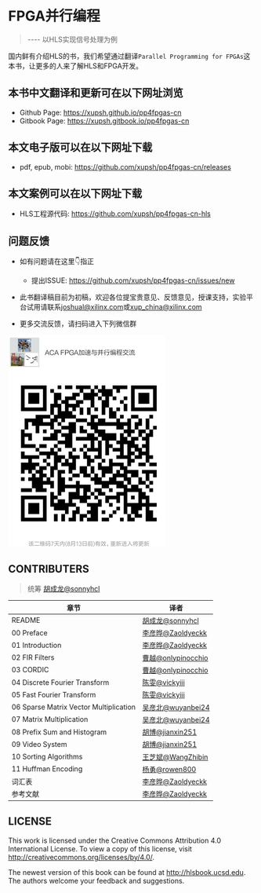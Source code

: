 # FPGA并行编程

> ---- 以HLS实现信号处理为例

国内鲜有介绍HLS的书，我们希望通过翻译`Parallel Programming for FPGAs`这本书，让更多的人来了解HLS和FPGA开发。

## 本书中文翻译和更新可在以下网址浏览

- Github Page: <https://xupsh.github.io/pp4fpgas-cn>
- Gitbook Page: <https://xupsh.gitbook.io/pp4fpgas-cn>

## 本文电子版可以在以下网址下载

- pdf, epub, mobi: <https://github.com/xupsh/pp4fpgas-cn/releases>

## 本文案例可以在以下网址下载

- HLS工程源代码: <https://github.com/xupsh/pp4fpgas-cn-hls>

## 问题反馈

- 如有问题请在这里👇指正

  - 提出ISSUE: <https://github.com/xupsh/pp4fpgas-cn/issues/new>

- 此书翻译稿目前为初稿，欢迎各位提宝贵意见、反馈意见，授课支持，实验平台试用请联系[joshual@xilinx.com](mailto:joshual@xilinx.com)或[xup_china@xilinx.com](mailto:xup_china@xilinx.com)

- 更多交流反馈，请扫码进入下列微信群

![wechat group](images/invite.png)

## CONTRIBUTERS

> 统筹 [胡成龙@sonnyhcl](https://github.com/sonnyhcl)

章节                                     | 译者
-------------------------------------- | ----------------------------------------------------
README                                 | [胡成龙@sonnyhcl](https://github.com/sonnyhcl)
00 Preface                             | [李彦晔@Zaoldyeckk](https://github.com/Zaoldyeckk)
01 Introduction                        | [李彦晔@Zaoldyeckk](https://github.com/Zaoldyeckk)
02 FIR Filters                         | [曹越@onlypinocchio](https://github.com/onlypinocchio)
03 CORDIC                              | [曹越@onlypinocchio](https://github.com/onlypinocchio)
04 Discrete Fourier Transform          | [陈雯@vickyiii](https://github.com/vickyiii)
05 Fast Fourier Transform              | [陈雯@vickyiii](https://github.com/vickyiii)
06 Sparse Matrix Vector Multiplication | [吴彦北@wuyanbei24](https://www.github.com/wuyanbei24)
07 Matrix Multiplication               | [吴彦北@wuyanbei24](https://github.com/wuyanbei24)
08 Prefix Sum and Histogram            | [胡博@jianxin251](https://github.com/jianxin251)
09 Video System                        | [胡博@jianxin251](https://github.com/jianxin251)
10 Sorting Algorithms                  | [王芝斌@WangZhibin](https://github.com/WangZhibin)
11 Huffman Encoding                    | [杨勇@rowen800](https://github.com/rowen800)
词汇表                                    | [李彦晔@Zaoldyeckk](https://github.com/Zaoldyeckk)
参考文献                                   | [李彦晔@Zaoldyeckk](https://github.com/Zaoldyeckk)

## LICENSE

This work is licensed under the Creative Commons Attribution 4.0 International License. To view a copy of this license, visit <http://creativecommons.org/licenses/by/4.0/>.

The newest version of this book can be found at <http://hlsbook.ucsd.edu>. The authors welcome your feedback and suggestions.
